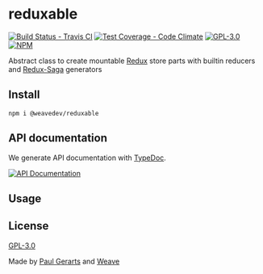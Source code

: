 # reduxable

[![Build Status - Travis CI](https://img.shields.io/travis/weavedev/reduxable.svg)](https://travis-ci.org/weavedev/reduxable)
[![Test Coverage - Code Climate](https://img.shields.io/codeclimate/coverage/weavedev/reduxable.svg)](https://codeclimate.com/github/weavedev/reduxable/test_coverage)
[![GPL-3.0](https://img.shields.io/github/license/weavedev/reduxable.svg)](https://github.com/weavedev/reduxable/blob/master/LICENSE)
[![NPM](https://img.shields.io/npm/v/@weavedev/reduxable.svg)](https://www.npmjs.com/package/@weavedev/reduxable)

Abstract class to create mountable [Redux](http://redux.js.org/) store parts with builtin reducers and [Redux-Saga](https://redux-saga.js.org) generators

## Install

```
npm i @weavedev/reduxable
```

## API documentation

We generate API documentation with [TypeDoc](https://typedoc.org).

[![API Documentation](https://img.shields.io/badge/API-Documentation-blue?style=for-the-badge&logo=typescript)](https://weavedev.github.io/reduxable/)

## Usage

## License

[GPL-3.0](https://github.com/weavedev/reduxable/blob/master/LICENSE)

Made by [Paul Gerarts](https://github.com/gerarts) and [Weave](https://weave.nl)
